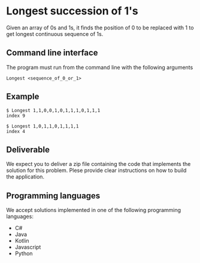 # Longest succession of 1's
Given an array of 0s and 1s, it finds the position of 0 to be replaced with 1 to get longest continuous sequence of 1s.


## Command line interface
The program must run from the command line with the following arguments
```
Longest <sequence_of_0_or_1>
```

## Example
```
$ Longest 1,1,0,0,1,0,1,1,1,0,1,1,1
index 9

$ Longest 1,0,1,1,0,1,1,1,1
index 4
```

## Deliverable
We expect you to deliver a zip file containing the code that implements the solution for this problem.
Plese provide clear instructions on how to build the application.

## Programming languages
We accept solutions implemented in one of the following programming languages:
* C#
* Java
* Kotlin
* Javascript
* Python
